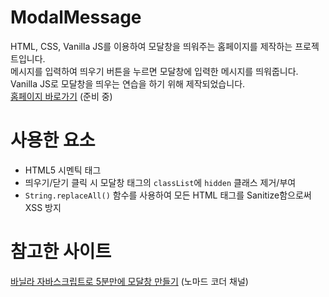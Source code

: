 # ModalMessage
HTML, CSS, Vanilla JS를 이용하여 모달창을 띄워주는 홈페이지를 제작하는 프로젝트입니다.   
메시지를 입력하여 띄우기 버튼을 누르면 모달창에 입력한 메시지를 띄워줍니다.   
Vanilla JS로 모달창을 띄우는 연습을 하기 위해 제작되었습니다.   
[홈페이지 바로가기]() (준비 중)
# 사용한 요소
- HTML5 시멘틱 태그
- 띄우기/닫기 클릭 시 모달창 태그의 `classList`에 `hidden` 클래스 제거/부여
- `String.replaceAll()` 함수를 사용하여 모든 HTML 태그를 Sanitize함으로써 XSS 방지
# 참고한 사이트
[바닐라 자바스크립트로 5분만에 모달창 만들기](https://youtu.be/V08wXKHF_Xw) (노마드 코더 채널)
